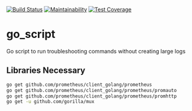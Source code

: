 [![Build Status](https://travis-ci.org/mchirico/go_script.svg?branch=master)](https://travis-ci.org/mchirico/go_script)
[![Maintainability](https://api.codeclimate.com/v1/badges/9451bd1a6c801dd5eedb/maintainability)](https://codeclimate.com/github/mchirico/go_script/maintainability)
[![Test Coverage](https://api.codeclimate.com/v1/badges/9451bd1a6c801dd5eedb/test_coverage)](https://codeclimate.com/github/mchirico/go_script/test_coverage)
# go_script
Go script to run troubleshooting commands without creating large logs


## Libraries Necessary

```bash
go get github.com/prometheus/client_golang/prometheus
go get github.com/prometheus/client_golang/prometheus/promauto
go get github.com/prometheus/client_golang/prometheus/promhttp
go get -u github.com/gorilla/mux

```
